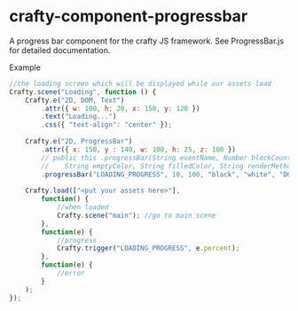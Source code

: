 crafty-component-progressbar
============================

A progress bar component for the crafty JS framework. See ProgressBar.js for detailed documentation.

Example
```javascript
//the loading screen which will be displayed while our assets load
Crafty.scene("Loading", function () {
    Crafty.e("2D, DOM, Text")
        .attr({ w: 100, h: 20, x: 150, y: 120 })
        .text("Loading...")
        .css({ "text-align": "center" });
    
    Crafty.e("2D, ProgressBar")
        .attr({ x: 150, y : 140, w: 100, h: 25, z: 100 })
        // public this .progressBar(String eventName, Number blockCount, Number maxValue,
        //    String emptyColor, String filledColor, String renderMethod)
        .progressBar("LOADING_PROGRESS", 10, 100, "black", "white", "DOM");
    
    Crafty.load(["<put your assets here>"],
        function() {
            //when loaded
            Crafty.scene("main"); //go to main scene
        },
        function(e) {
            //progress
            Crafty.trigger("LOADING_PROGRESS", e.percent);
        },
        function(e) {
            //error
        }
    );
});
```
